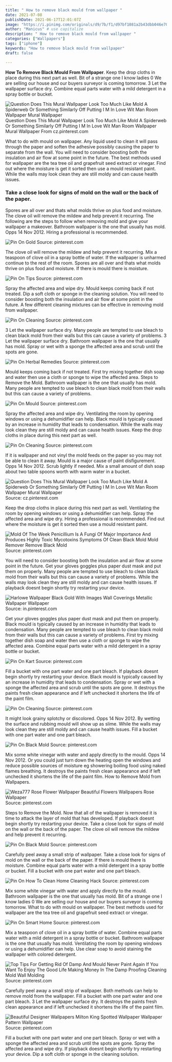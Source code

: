 ```yaml
---
title: " How to remove black mould from wallpaper "
date: 2021-07-08
publishDate: 2021-06-17T12:01:07Z
image: "https://i.pinimg.com/originals/d9/7b/f1/d97bf1081a2b43dbb046e704e22003a0.jpg"
author: "Manicus" # use capitalize
description: " How to remove black mould from wallpaper "
categories: ["Wallpapers"]
tags: ["iphone"]
keywords: "How to remove black mould from wallpaper"
draft: false

---
```



**How To Remove Black Mould From Wallpaper**. Keep the drop cloths in place during this next part as well. Bit of a strange one I know ladies 0 We are selling our house and our buyers surveyor is coming tomorrow. 3 Let the wallpaper surface dry. Combine equal parts water with a mild detergent in a spray bottle or bucket.

![Question Does This Mural Wallpaper Look Too Much Like Mold A Spiderweb Or Something Similarly Off Putting I M In Love Wit Man Room Wallpaper Mural Wallpaper](https://i.pinimg.com/originals/ec/d8/33/ecd83334a21a2f0d3af65ec2274f50c9.png "Question Does This Mural Wallpaper Look Too Much Like Mold A Spiderweb Or Something Similarly Off Putting I M In Love Wit Man Room Wallpaper Mural Wallpaper")
Question Does This Mural Wallpaper Look Too Much Like Mold A Spiderweb Or Something Similarly Off Putting I M In Love Wit Man Room Wallpaper Mural Wallpaper From cz.pinterest.com


What to do with mould on wallpaper. Any liquid used to clean it will pass through the paper and soften the adhesive possibly causing the paper to separate from the wall. You will need to consider boosting both the insulation and air flow at some point in the future. The best methods used for wallpaper are the tea tree oil and grapefruit seed extract or vinegar. Find out where the moisture is get it sorted then use a mould resistant paint. While the walls may look clean they are still moldy and can cause health issues.

### Take a close look for signs of mold on the wall or the back of the paper.

Spores are all over and thats what molds thrive on plus food and moisture. The clove oil will remove the mildew and help prevent it recurring. The following are the steps to follow when removing mold and give your wallpaper a makeover. Bathroom wallpaper is the one that usually has mold. Opps 14 Nov 2012. Hiring a professional is recommended.


![Pin On Gold](https://i.pinimg.com/originals/9b/9b/de/9b9bde1b2c6cd0d236b2dff139684e83.jpg "Pin On Gold")
Source: pinterest.com

The clove oil will remove the mildew and help prevent it recurring. Mix a teaspoon of clove oil in a spray bottle of water. If the wallpaper is unharmed continue to the rest of the room. Spores are all over and thats what molds thrive on plus food and moisture. If there is mould there is moisture.

![Pin On Tips](https://i.pinimg.com/originals/72/2f/19/722f1996f79d427b19736f141ab46b12.jpg "Pin On Tips")
Source: pinterest.com

Spray the affected area and wipe dry. Mould keeps coming back if not treated. Dip a soft cloth or sponge in the cleaning solution. You will need to consider boosting both the insulation and air flow at some point in the future. A few different cleaning mixtures can be effective in removing mold from wallpaper.

![Pin On Cleaning](https://i.pinimg.com/originals/a2/ec/e3/a2ece34e9038f2156be9deb693484781.jpg "Pin On Cleaning")
Source: pinterest.com

3 Let the wallpaper surface dry. Many people are tempted to use bleach to clean black mold from their walls but this can cause a variety of problems. 3 Let the wallpaper surface dry. Bathroom wallpaper is the one that usually has mold. Spray or wet with a sponge the affected area and scrub until the spots are gone.

![Pin On Herbal Remedies](https://i.pinimg.com/originals/4a/cc/56/4acc5669811ade485e51999ede8963d2.jpg "Pin On Herbal Remedies")
Source: pinterest.com

Mould keeps coming back if not treated. First try mixing together dish soap and water then use a cloth or sponge to wipe the affected area. Steps to Remove the Mold. Bathroom wallpaper is the one that usually has mold. Many people are tempted to use bleach to clean black mold from their walls but this can cause a variety of problems.

![Pin On Mould](https://i.pinimg.com/474x/b5/9c/da/b59cdad3cb7bb100b8e43ceb7d0e224e.jpg "Pin On Mould")
Source: pinterest.com

Spray the affected area and wipe dry. Ventilating the room by opening windows or using a dehumidifier can help. Black mould is typically caused by an increase in humidity that leads to condensation. While the walls may look clean they are still moldy and can cause health issues. Keep the drop cloths in place during this next part as well.

![Pin On Cleaning](https://i.pinimg.com/originals/aa/68/b4/aa68b4c0179100b250e6c7ad9b0a7def.png "Pin On Cleaning")
Source: pinterest.com

If it is wallpaper and not vinyl the mold feeds on the paper so you may not be able to clean it away. Mould is a major cause of paint disfigurement. Opps 14 Nov 2012. Scrub lightly if needed. Mix a small amount of dish soap about two table spoons worth with warm water in a bucket.

![Question Does This Mural Wallpaper Look Too Much Like Mold A Spiderweb Or Something Similarly Off Putting I M In Love Wit Man Room Wallpaper Mural Wallpaper](https://i.pinimg.com/originals/ec/d8/33/ecd83334a21a2f0d3af65ec2274f50c9.png "Question Does This Mural Wallpaper Look Too Much Like Mold A Spiderweb Or Something Similarly Off Putting I M In Love Wit Man Room Wallpaper Mural Wallpaper")
Source: cz.pinterest.com

Keep the drop cloths in place during this next part as well. Ventilating the room by opening windows or using a dehumidifier can help. Spray the affected area and wipe dry. Hiring a professional is recommended. Find out where the moisture is get it sorted then use a mould resistant paint.

![Mold Of The Week Penicillium Is A Fungi Of Major Importance And Produces Highly Toxic Mycotoxins Symptoms Of Clean Black Mold Mold Remover Remove Black Mold](https://i.pinimg.com/originals/0b/2b/df/0b2bdf768f3702ff3fd31c253d35ee76.jpg "Mold Of The Week Penicillium Is A Fungi Of Major Importance And Produces Highly Toxic Mycotoxins Symptoms Of Clean Black Mold Mold Remover Remove Black Mold")
Source: pinterest.com

You will need to consider boosting both the insulation and air flow at some point in the future. Get your gloves goggles plus paper dust mask and put them on properly. Many people are tempted to use bleach to clean black mold from their walls but this can cause a variety of problems. While the walls may look clean they are still moldy and can cause health issues. If playback doesnt begin shortly try restarting your device.

![Harlowe Wallpaper Black Gold With Images Wall Coverings Metallic Wallpaper Wallpaper](https://i.pinimg.com/originals/fd/1a/e4/fd1ae40a164ac243e4a7930f314a8d15.jpg "Harlowe Wallpaper Black Gold With Images Wall Coverings Metallic Wallpaper Wallpaper")
Source: in.pinterest.com

Get your gloves goggles plus paper dust mask and put them on properly. Black mould is typically caused by an increase in humidity that leads to condensation. Many people are tempted to use bleach to clean black mold from their walls but this can cause a variety of problems. First try mixing together dish soap and water then use a cloth or sponge to wipe the affected area. Combine equal parts water with a mild detergent in a spray bottle or bucket.

![Pin On Kart](https://i.pinimg.com/736x/2f/75/28/2f7528e9765884dafc4be626ffba2844.jpg "Pin On Kart")
Source: pinterest.com

Fill a bucket with one part water and one part bleach. If playback doesnt begin shortly try restarting your device. Black mould is typically caused by an increase in humidity that leads to condensation. Spray or wet with a sponge the affected area and scrub until the spots are gone. It destroys the paints fresh clean appearance and if left unchecked it shortens the life of the paint film.

![Pin On Cleaning](https://i.pinimg.com/originals/d1/0b/10/d10b10b14ad53178bfff30c5a6d8ad0f.jpg "Pin On Cleaning")
Source: pinterest.com

It might look grainy splotchy or discolored. Opps 14 Nov 2012. By wetting the surface and rubbing mould will show up as slime. While the walls may look clean they are still moldy and can cause health issues. Fill a bucket with one part water and one part bleach.

![Pin On Black Mold](https://i.pinimg.com/originals/b7/1b/0b/b71b0bf5412ef61ebef0fc0ead0185a1.jpg "Pin On Black Mold")
Source: pinterest.com

Mix some white vinegar with water and apply directly to the mould. Opps 14 Nov 2012. Or you could just turn down the heating open the windows and reduce possible sources of moisture eg showering boiling food using naked flames breathing. It destroys the paints fresh clean appearance and if left unchecked it shortens the life of the paint film. How to Remove Mold from Wallpapers.

![Weza777 Rose Flower Wallpaper Beautiful Flowers Wallpapers Rose Wallpaper](https://i.pinimg.com/originals/f3/a1/20/f3a120f8d3f6353c770d88459c841e2c.jpg "Weza777 Rose Flower Wallpaper Beautiful Flowers Wallpapers Rose Wallpaper")
Source: pinterest.com

Steps to Remove the Mold. Now that all of the wallpaper is removed it is time to attack the layer of mold that has developed. If playback doesnt begin shortly try restarting your device. Take a close look for signs of mold on the wall or the back of the paper. The clove oil will remove the mildew and help prevent it recurring.

![Pin On Black Mold](https://i.pinimg.com/474x/10/43/1f/10431f8f8ea058df15bb0c28d70a2347.jpg "Pin On Black Mold")
Source: pinterest.com

Carefully peel away a small strip of wallpaper. Take a close look for signs of mold on the wall or the back of the paper. If there is mould there is moisture. Combine equal parts water with a mild detergent in a spray bottle or bucket. Fill a bucket with one part water and one part bleach.

![Pin On How To Clean Home Cleaning Hack](https://i.pinimg.com/736x/e3/8c/36/e38c366393f49eb438f0b2de7db1a3e3.jpg "Pin On How To Clean Home Cleaning Hack")
Source: pinterest.com

Mix some white vinegar with water and apply directly to the mould. Bathroom wallpaper is the one that usually has mold. Bit of a strange one I know ladies 0 We are selling our house and our buyers surveyor is coming tomorrow. What to do with mould on wallpaper. The best methods used for wallpaper are the tea tree oil and grapefruit seed extract or vinegar.

![Pin On Smart Home](https://i.pinimg.com/600x315/d9/c5/c4/d9c5c40ea0f0a35dc00ab07626fa80fa.jpg "Pin On Smart Home")
Source: pinterest.com

Mix a teaspoon of clove oil in a spray bottle of water. Combine equal parts water with a mild detergent in a spray bottle or bucket. Bathroom wallpaper is the one that usually has mold. Ventilating the room by opening windows or using a dehumidifier can help. Use clear soap to avoid staining the wallpaper with colored detergent.

![Top Tips For Getting Rid Of Damp And Mould Never Paint Again If You Want To Enjoy The Good Life Making Money In The Damp Proofing Cleaning Mold Wall Molding](https://i.pinimg.com/originals/13/c6/fb/13c6fb9745e55f2b08ce7bcff55bf0a9.jpg "Top Tips For Getting Rid Of Damp And Mould Never Paint Again If You Want To Enjoy The Good Life Making Money In The Damp Proofing Cleaning Mold Wall Molding")
Source: pinterest.com

Carefully peel away a small strip of wallpaper. Both methods can help to remove mold from the wallpaper. Fill a bucket with one part water and one part bleach. 3 Let the wallpaper surface dry. It destroys the paints fresh clean appearance and if left unchecked it shortens the life of the paint film.

![Beautiful Designer Wallpapers Milton King Spotted Wallpaper Wallpaper Pattern Wallpaper](https://i.pinimg.com/originals/d9/7b/f1/d97bf1081a2b43dbb046e704e22003a0.jpg "Beautiful Designer Wallpapers Milton King Spotted Wallpaper Wallpaper Pattern Wallpaper")
Source: pinterest.com

Fill a bucket with one part water and one part bleach. Spray or wet with a sponge the affected area and scrub until the spots are gone. Spray the affected area and wipe dry. If playback doesnt begin shortly try restarting your device. Dip a soft cloth or sponge in the cleaning solution.

